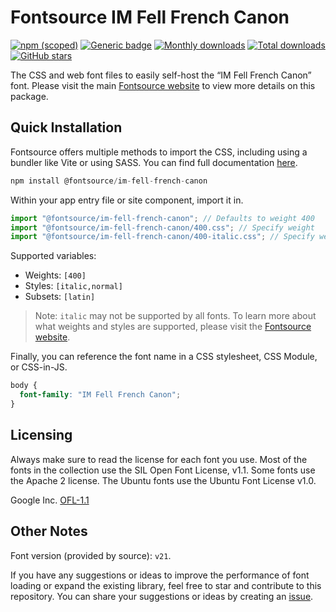 # Fontsource IM Fell French Canon

[![npm (scoped)](https://img.shields.io/npm/v/@fontsource/im-fell-french-canon?color=brightgreen)](https://www.npmjs.com/package/@fontsource/im-fell-french-canon) [![Generic badge](https://img.shields.io/badge/fontsource-passing-brightgreen)](https://github.com/fontsource/fontsource) [![Monthly downloads](https://badgen.net/npm/dm/@fontsource/im-fell-french-canon)](https://github.com/fontsource/fontsource) [![Total downloads](https://badgen.net/npm/dt/@fontsource/im-fell-french-canon)](https://github.com/fontsource/fontsource) [![GitHub stars](https://img.shields.io/github/stars/fontsource/fontsource.svg?style=social&label=Star)](https://github.com/fontsource/fontsource/stargazers)

The CSS and web font files to easily self-host the “IM Fell French Canon” font. Please visit the main [Fontsource website](https://fontsource.org/fonts/im-fell-french-canon) to view more details on this package.

## Quick Installation

Fontsource offers multiple methods to import the CSS, including using a bundler like Vite or using SASS. You can find full documentation [here](https://fontsource.org/docs/getting-started/introduction).

```javascript
npm install @fontsource/im-fell-french-canon
```

Within your app entry file or site component, import it in.

```javascript
import "@fontsource/im-fell-french-canon"; // Defaults to weight 400
import "@fontsource/im-fell-french-canon/400.css"; // Specify weight
import "@fontsource/im-fell-french-canon/400-italic.css"; // Specify weight and style
```

Supported variables:
- Weights: `[400]`
- Styles: `[italic,normal]`
- Subsets: `[latin]`

> Note: `italic` may not be supported by all fonts. To learn more about what weights and styles are supported, please visit the [Fontsource website](https://fontsource.org/fonts/im-fell-french-canon).

Finally, you can reference the font name in a CSS stylesheet, CSS Module, or CSS-in-JS.

```css
body {
  font-family: "IM Fell French Canon";
}
```

## Licensing
Always make sure to read the license for each font you use. Most of the fonts in the collection use the SIL Open Font License, v1.1. Some fonts use the Apache 2 license. The Ubuntu fonts use the Ubuntu Font License v1.0.

Google Inc.
[OFL-1.1](http://scripts.sil.org/OFL)

## Other Notes
Font version (provided by source): `v21`.

If you have any suggestions or ideas to improve the performance of font loading or expand the existing library, feel free to star and contribute to this repository. You can share your suggestions or ideas by creating an [issue](https://github.com/fontsource/fontsource/issues).